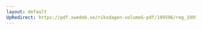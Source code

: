 ```yaml
---
layout: default
UpRedirect: https://pdf.swedeb.se/riksdagen-volumeG-pdf/199596/reg_199596/reg_199596_0103.pdf
---
```

